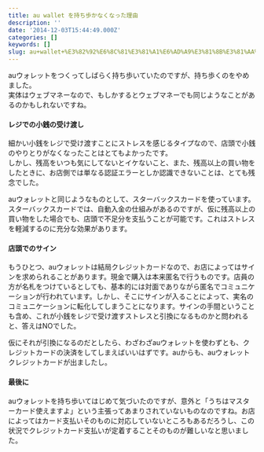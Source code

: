```yaml
---
title: au wallet を持ち歩かなくなった理由
description: ''
date: '2014-12-03T15:44:49.000Z'
categories: []
keywords: []
slug: au+wallet+%E3%82%92%E6%8C%81%E3%81%A1%E6%AD%A9%E3%81%8B%E3%81%AA%E3%81%8F%E3%81%AA%E3%81%A3%E3%81%9F%E7%90%86%E7%94%B1
---
```

auウォレットをつくってしばらく持ち歩いていたのですが、持ち歩くのをやめました。  
実体はウェブマネーなので、もしかするとウェブマネーでも同じようなことがあるのかもしれないですね。

#### レジでの小銭の受け渡し

細かい小銭をレジで受け渡すことにストレスを感じるタイプなので、店頭で小銭のやりとりがなくなったことはとてもよかったです。  
しかし、残高をいつも気にしてないとイケないこと、また、残高以上の買い物をしたときに、お店側では単なる認証エラーとしか認識できないことは、とても残念でした。

auウォレットと同じようなものとして、スターバックスカードを使っています。スターバックスカードでは、自動入金の仕組みがあるのですが、仮に残高以上の買い物をした場合でも、店頭で不足分を支払うことが可能です。これはストレスを軽減するのに充分な効果があります。

#### 店頭でのサイン

もうひとつ、auウォレットは結局クレジットカードなので、お店によってはサインを求められることがあります。現金で購入は本来匿名で行うものです。店員の方が名札をつけているとしても、基本的には対面でありながら匿名でコミュニケーションが行われています。しかし、そこにサインが入ることによって、実名のコミュニケーションに転化してしまうことになります。サインの手間ということも含め、これが小銭をレジで受け渡すストレスと引換になるものかと問われると、答えはNOでした。

仮にそれが引換になるのだとしたら、わざわざauウォレットを使わずとも、クレジットカードの決済をしてしまえばいいはずです。auからも、auウォレットクレジットカードが出ましたし。

#### 最後に

auウォレットを持ち歩いてはじめて気づいたのですが、意外と「うちはマスターカード使えますよ」という主張ってあまりされていないものなのですね。お店によってはカード支払いそのものに対応していないところもあるだろうし、この状況でクレジットカード支払いが定着することそのものが難しいなと思いました。